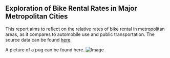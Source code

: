 ## Exploration of Bike Rental Rates in Major Metropolitan Cities ##

This report aims to reflect on the relative rates of bike rental in metropolitan areas, as it compares to automobile use and public transportation. The source data can be found [here](http://www.kaggle.com).

A picture of a pug can be found here.
![Image](https://uploads.metamorphosis.com/wp-content/uploads/sites/2/2020/01/shutterstock_1268241238-2.jpg)

